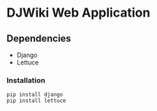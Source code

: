# DJWiki Web Application

## Dependencies
* Django
* Lettuce

### Installation
```
pip install django
pip install lettuce
```